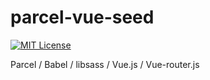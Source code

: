 # parcel-vue-seed

[![MIT License](http://img.shields.io/badge/license-MIT-blue.svg?style=flat)](https://github.com/sc-ariman/tool/blob/master/LICENSE)

Parcel / Babel / libsass / Vue.js / Vue-router.js